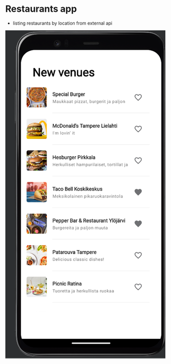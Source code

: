 

# Restaurants app

- listing restaurants by location from external api

![image](images/sc1256.png)